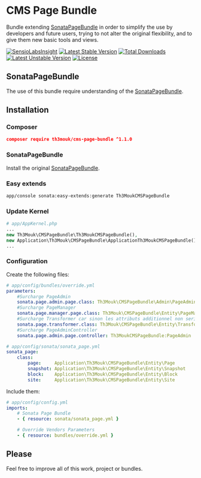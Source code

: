 CMS Page Bundle
===============

Bundle extending [SonataPageBundle](https://github.com/sonata-project/SonataPageBundle) in order to simplify the use by developers and future users, trying to not alter the original flexibility, and to give them new basic tools and views.

[![SensioLabsInsight](https://insight.sensiolabs.com/projects/e11f072f-d128-459c-8100-e50bf565e99a/mini.png)](https://insight.sensiolabs.com/projects/e11f072f-d128-459c-8100-e50bf565e99a) [![Latest Stable Version](https://poser.pugx.org/th3mouk/cms-page-bundle/v/stable.svg)](https://packagist.org/packages/th3mouk/cms-page-bundle) [![Total Downloads](https://poser.pugx.org/th3mouk/cms-page-bundle/downloads.svg)](https://packagist.org/packages/th3mouk/cms-page-bundle) [![Latest Unstable Version](https://poser.pugx.org/th3mouk/cms-page-bundle/v/unstable.svg)](https://packagist.org/packages/th3mouk/cms-page-bundle) [![License](https://poser.pugx.org/th3mouk/cms-page-bundle/license.svg)](https://packagist.org/packages/th3mouk/cms-page-bundle)

## SonataPageBundle

The use of this bundle require understanding of the [SonataPageBundle](https://sonata-project.org/bundles/page/master/doc/index.html).


## Installation

### Composer

``` json
composer require th3mouk/cms-page-bundle ^1.1.0
```

### SonataPageBundle

Install the original [SonataPageBundle](https://sonata-project.org/bundles/page/master/doc/index.html).

### Easy extends

``` bash
app/console sonata:easy-extends:generate Th3MoukCMSPageBundle
```

### Update Kernel

``` php
# app/AppKernel.php
...
new Th3Mouk\CMSPageBundle\Th3MoukCMSPageBundle(),
new Application\Th3Mouk\CMSPageBundle\ApplicationTh3MoukCMSPageBundle(),
...
```

### Configuration

Create the following files:

``` yml
# app/config/bundles/override.yml
parameters:
    #Surcharge PageAdmin
    sonata.page.admin.page.class: Th3Mouk\CMSPageBundle\Admin\PageAdmin
    #Surcharge PageManager
    sonata.page.manager.page.class: Th3Mouk\CMSPageBundle\Entity\PageManager
    #Surcharge Transformer car sinon les attributs additionnel non serialisés
    sonata.page.transformer.class: Th3Mouk\CMSPageBundle\Entity\Transformer
    #Surcharge PageAdminController
    sonata.page.admin.page.controller: Th3MoukCMSPageBundle:PageAdmin
```

``` yml
# app/config/sonata/sonata_page.yml
sonata_page:
    class:
        page:     Application\Th3Mouk\CMSPageBundle\Entity\Page
        snapshot: Application\Th3Mouk\CMSPageBundle\Entity\Snapshot
        block:    Application\Th3Mouk\CMSPageBundle\Entity\Block
        site:     Application\Th3Mouk\CMSPageBundle\Entity\Site
```
Include them:

``` yml
# app/config/config.yml
imports:
    # Sonata Page Bundle
    - { resource: sonata/sonata_page.yml }

    # Override Vendors Parameters
    - { resource: bundles/override.yml }
```

## Please

Feel free to improve all of this work, project or bundles.
